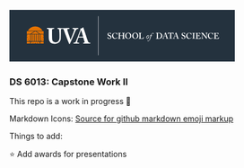 ![sds_logo](https://github.com/UVADS/ds6013/blob/main/sds_logo.png)

### DS 6013: Capstone Work II

This repo is a work in progress :construction_worker:

Markdown Icons:  [Source for github markdown emoji markup](https://gist.github.com/rxaviers/7360908)

Things to add: 

:star: Add awards for presentations

